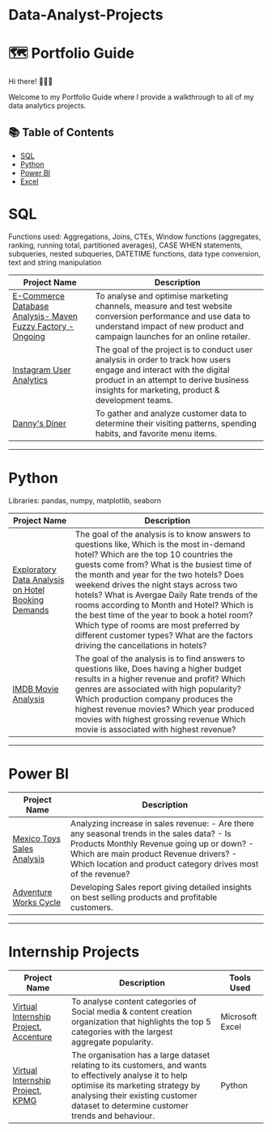 # Data-Analyst-Projects

# 🗺 Portfolio Guide

Hi there! 🙋🏻‍♀️

Welcome to my Portfolio Guide where I provide a walkthrough to all of my data analytics projects.

## 📚 Table of Contents
- [SQL](#sql)
- [Python](#python)
- [Power BI](#powerbi)
- [Excel](#excel)

# SQL

Functions used: Aggregations, Joins, CTEs, Window functions (aggregates, ranking, running total, partitioned averages), CASE WHEN statements, subqueries, nested subqueries, DATETIME functions, data type conversion, text and string manipulation

| Project Name | Description |
|---|---|
|  [E-Commerce Database Analysis- Maven Fuzzy Factory - Ongoing](https://github.com/ImRuchiShah/ECommerce-Database-Analysis-using-MySQL.git) | To analyse and optimise marketing channels, measure and test website conversion performance and use data to understand impact of new product and campaign launches for an online retailer. |  
| [Instagram User Analytics](https://github.com/ImRuchiShah/Instagram-User-Analytics-using-SQL.git) | The goal of the project is to conduct user analysis in order to track how users engage and interact with the digital product in an attempt to derive business insights for marketing, product & development teams. |
|[Danny's Diner](https://github.com/ImRuchiShah/SQL-Projects.git) |	To gather and analyze customer data to determine their visiting patterns, spending habits, and favorite menu items.|

***

# Python

Libraries: pandas, numpy, matplotlib, seaborn

| Project Name | Description |    
|---|---|
| [Exploratory Data Analysis on Hotel Booking Demands](https://github.com/ImRuchiShah/Exploratory-Data-Analysis-using-Python-on-Hotel-Bookings-Demand.git) | The goal of the analysis is to know answers to questions like, Which is the most in-demand hotel? Which are the top 10 countries the guests come from? What is the busiest time of the month and year for the two hotels? Does weekend drives the night stays across two hotels? What is Avergae Daily Rate trends of the rooms according to Month and Hotel? Which is the best time of the year to book a hotel room? Which type of rooms are most preferred by different customer types? What are the factors driving the cancellations in hotels? |
| [IMDB Movie Analysis](https://github.com/ImRuchiShah/TMDB-Movie-Analysis.git) |The goal of the analysis is to find answers to questions like, Does having a higher budget results in a higher revenue and profit? Which genres are associated with high popularity? Which production company produces the highest revenue movies? Which year produced movies with highest grossing revenue Which movie is associated with highest revenue? |

***

# Power BI

| Project Name | Description |
|---|---|
| [Mexico Toys Sales Analysis](https://github.com/ImRuchiShah/Data-Analysis-using-PowerBi-on-Mexico-Toys-Sales.git) |  Analyzing increase in sales revenue: - Are there any seasonal trends in the sales data? - Is Products Monthly Revenue going up or down? - Which are main product Revenue drivers? - Which location and product category drives most of the revenue? |
| [Adventure Works Cycle](https://github.com/ImRuchiShah/Data-Analysis-using-PowerBI-on-Adventure-Works-Cycle.git) |  Developing Sales report giving detailed insights on best selling products and profitable customers. |

***

# Internship Projects
| Project Name | Description | Tools Used |
|---|---|---|
| [Virtual Internship Project, Accenture](https://github.com/ImRuchiShah/Virtual-Internship-Project-Accenture-using-Excel.git) | To analyse content categories of Social media & content creation organization that highlights the top 5 categories with the largest aggregate popularity. | Microsoft Excel |
| [Virtual Internship Project, KPMG](https://github.com/ImRuchiShah/KPMG-Virtual-Internship-Data-Analysis.git) | The organisation has a large dataset relating to its customers, and wants to effectively analyse it to help optimise its marketing strategy by analysing their existing customer dataset to determine customer trends and behaviour. | Python |




